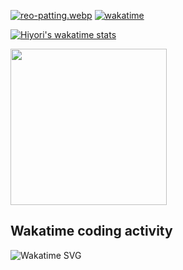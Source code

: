[![reo-patting.webp](https://i.postimg.cc/RFM2CQFY/reo-patting.webp)](https://postimg.cc/mc5m8973) [![wakatime](https://wakatime.com/badge/user/49dba2c5-26e1-43a7-9d07-e0f8613d1227.svg)](https://wakatime.com/@49dba2c5-26e1-43a7-9d07-e0f8613d1227) 

[![Hiyori's wakatime stats](https://github-readme-stats.vercel.app/api/wakatime?username=hiyori&theme=buefy&range=last_year&is_including_today=true&layout=compact)](https://github.com/anuraghazra/github-readme-stats)

<img src= "https://wakatime.com/share/@hiyori/37b6f4cf-ede1-4d8b-add8-26708de67a74.png" width="250">

## Wakatime coding activity
<img src="https://wakatime.com/share/@hiyori/ef87015d-57e0-4afb-bb56-1a99a24ea312.svg" alt="Wakatime SVG"/>
